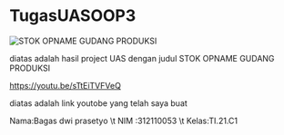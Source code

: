 # TugasUASOOP3

![STOK OPNAME GUDANG PRODUKSI](https://user-images.githubusercontent.com/92739297/212258243-7caffeac-deb6-46c2-a5b8-51990bab4a56.jpg)

diatas adalah hasil project UAS dengan judul STOK OPNAME GUDANG PRODUKSI

https://youtu.be/sTtEiTVFVeQ

diatas adalah link youtobe yang telah saya buat

Nama:Bagas dwi prasetyo \t
NIM :312110053 \t
Kelas:TI.21.C1
